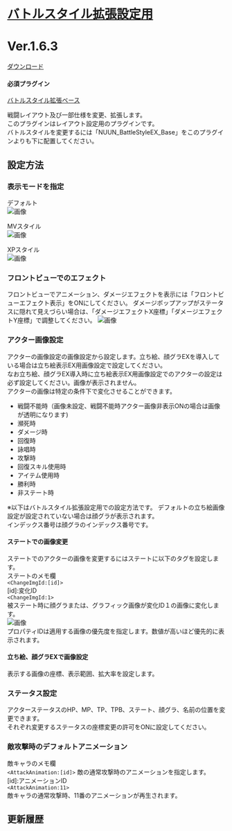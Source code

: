 # [バトルスタイル拡張設定用](https://raw.githubusercontent.com/nuun888/MZ/master/NUUN_BattleStyleEX.js)
# Ver.1.6.3
[ダウンロード](https://raw.githubusercontent.com/nuun888/MZ/master/NUUN_BattleStyleEX.js)
#### 必須プラグイン
[バトルスタイル拡張ベース](https://github.com/nuun888/MZ/blob/master/README/BattleStyleEXBase.md)  

戦闘レイアウト及び一部仕様を変更、拡張します。  
このプラグインはレイアウト設定用のプラグインです。  
バトルスタイルを変更するには「NUUN_BattleStyleEX_Base」をこのプラグインよりも下に配置してください。  

## 設定方法
### 表示モードを指定
デフォルト  
![画像](img/BattleStyleEX4.png)  

MVスタイル  
![画像](img/BattleStyleEX3.png)  

XPスタイル  
![画像](img/BattleStyleEX2.png)  


### フロントビューでのエフェクト
フロントビューでアニメーション、ダメージエフェクトを表示には「フロントビューエフェクト表示」をONにしてください。
ダメージポップアップがステータスに隠れて見えづらい場合は、「ダメージエフェクトX座標」「ダメージエフェクトY座標」で調整してください。
![画像](img/BattleStyleEX5.png)  

### アクター画像設定
アクターの画像設定の画像設定から設定します。立ち絵、顔グラEXを導入している場合は立ち絵表示EX用画像設定で設定してください。  
なお立ち絵、顔グラEX導入時に立ち絵表示EX用画像設定でのアクターの設定は必ず設定してください。画像が表示されません。  
アクターの画像は特定の条件下で変化させることができます。  
 * 戦闘不能時（画像未設定、戦闘不能時アクター画像非表示ONの場合は画像が透明になります)  
 * 瀕死時
 * ダメージ時
 * 回復時
 * 詠唱時
 * 攻撃時
 * 回復スキル使用時
 * アイテム使用時
 * 勝利時
 * 非ステート時

※以下はバトルスタイル拡張設定用での設定方法です。
デフォルトの立ち絵画像設定が設定されていない場合は顔グラが表示されます。  
インデックス番号は顔グラのインデックス番号です。

#### ステートでの画像変更
ステートでのアクターの画像を変更するにはステートに以下のタグを設定します。  
ステートのメモ欄  
`<ChangeImgId:[id]>`  
[id]:変化ID  
`<ChangeImgId:1>`  
被ステート時に顔グラまたは、グラフィック画像が変化ID１の画像に変化します。  
![画像](img/BattleStyleEX1.png)   
プロパティIDは適用する画像の優先度を指定します。数値が高いほど優先的に表示されます。  

#### 立ち絵、顔グラEXで画像設定
表示する画像の座標、表示範囲、拡大率を設定します。

### ステータス設定
アクターステータスのHP、MP、TP、TPB、ステート、顔グラ、名前の位置を変更できます。  
それぞれ変更するステータスの座標変更の許可をONに設定してください。  

### 敵攻撃時のデフォルトアニメーション
敵キャラのメモ欄  
`<AttackAnimation:[id]>` 敵の通常攻撃時のアニメーションを指定します。  
[id]:アニメーションID  
`<AttackAnimation:11>`  
敵キャラの通常攻撃時、11番のアニメーションが再生されます。  

## 更新履歴
